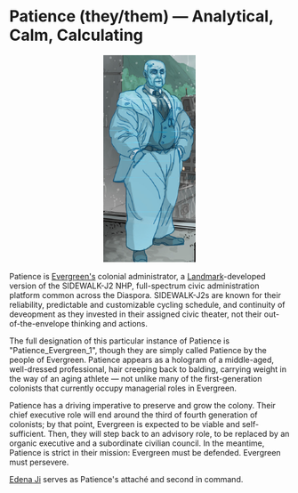 # Patience (they/them) — Analytical, Calm, Calculating

<p align="center">
    <img style="max-height: 500px;" src="../../img/patience.png"/>
</p>

Patience is [Evergreen's](../places/evergreen.md) colonial administrator, a [Landmark](../factions/landmark-colonial.md)-developed version of the SIDEWALK-J2 NHP, full-spectrum civic administration platform common across the Diaspora. SIDEWALK-J2s are known for their reliability, predictable and customizable cycling schedule, and continuity of deveopment as they invested in their assigned civic theater, not their out-of-the-envelope thinking and actions.

The full designation of this particular instance of Patience is "Patience_Evergreen_1", though they are simply called Patience by the people of Evergreen. Patience appears as a hologram of a middle-aged, well-dressed professional, hair creeping back to balding, carrying weight in the way of an aging athlete — not unlike many of the first-generation colonists that currently occupy managerial roles in Evergreen.

Patience has a driving imperative to preserve and grow the colony. Their chief executive role will end around the third of fourth generation of colonists; by that point, Evergreen is expected to be viable and self-sufficient. Then, they will step back to an advisory role, to be replaced by an organic executive and a subordinate civilian council. In the meantime, Patience is strict in their mission: Evergreen must be defended. Evergreen must persevere.

[Edena Ji](edena-ji.md) serves as Patience's attaché and second in command.

